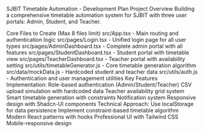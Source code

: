 SJBIT Timetable Automation - Development Plan
Project Overview
Building a comprehensive timetable automation system for SJBIT with three user portals: Admin, Student, and Teacher.

Core Files to Create (Max 8 files limit)
src/App.tsx - Main routing and authentication logic
src/pages/Login.tsx - Unified login page for all user types
src/pages/AdminDashboard.tsx - Complete admin portal with all features
src/pages/StudentDashboard.tsx - Student portal with timetable view
src/pages/TeacherDashboard.tsx - Teacher portal with availability setting
src/utils/timetableGenerator.js - Core timetable generation algorithm
src/data/mockData.js - Hardcoded student and teacher data
src/utils/auth.js - Authentication and user management utilities
Key Features Implementation:
Role-based authentication (Admin/Student/Teacher)
CSV upload simulation with hardcoded data
Teacher availability grid system
Smart timetable generation with constraints
Notification system
Responsive design with Shadcn-UI components
Technical Approach:
Use localStorage for data persistence
Implement constraint-based timetable algorithm
Modern React patterns with hooks
Professional UI with Tailwind CSS
Mobile-responsive design